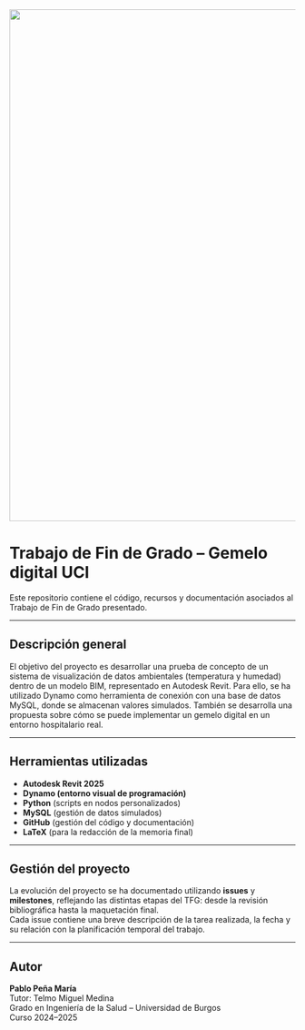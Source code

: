 <image src="/img/cabeceraSalud.pdf"  width="900">

# Trabajo de Fin de Grado – Gemelo digital UCI
Este repositorio contiene el código, recursos y documentación asociados al Trabajo de Fin de Grado presentado.

---

## Descripción general  


El objetivo del proyecto es desarrollar una prueba de concepto de un sistema de visualización de datos ambientales (temperatura y humedad) dentro de un modelo BIM, representado en Autodesk Revit. Para ello, se ha utilizado Dynamo como herramienta de conexión con una base de datos MySQL, donde se almacenan valores simulados.
También se desarrolla una propuesta sobre cómo se puede implementar un gemelo digital en un entorno hospitalario real.

---

## Herramientas utilizadas

- **Autodesk Revit 2025**  
- **Dynamo (entorno visual de programación)**
- **Python** (scripts en nodos personalizados)
- **MySQL** (gestión de datos simulados)
- **GitHub** (gestión del código y documentación)
- **LaTeX** (para la redacción de la memoria final)

---


##  Gestión del proyecto

La evolución del proyecto se ha documentado utilizando **issues** y **milestones**, reflejando las distintas etapas del TFG: desde la revisión bibliográfica hasta la maquetación final.  
Cada issue contiene una breve descripción de la tarea realizada, la fecha y su relación con la planificación temporal del trabajo.

---



## Autor

**Pablo Peña María**  
Tutor: Telmo Miguel Medina  
Grado en Ingeniería de la Salud – Universidad de Burgos  
Curso 2024–2025

